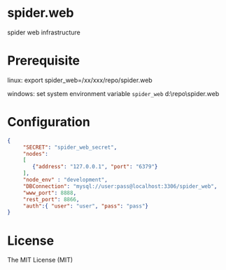spider.web
==========

spider web infrastructure

Prerequisite
======
linux:
    export spider_web=/xx/xxx/repo/spider.web

windows:
    set system environment variable `spider_web`
    d:\repo\spider.web

Configuration
======
```JSON
{
     "SECRET": "spider_web_secret",
     "nodes":
     [
        {"address": "127.0.0.1", "port": "6379"}
     ],
     "node_env" : "development",
     "DBConnection": "mysql://user:pass@localhost:3306/spider_web",
     "www_port": 8888,
     "rest_port": 8866,
     "auth":{ "user": "user", "pass": "pass"}
}

```

License
======
The MIT License (MIT)

